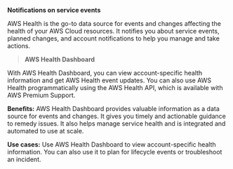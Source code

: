 
**Notifications on service events**

AWS Health is the go-to data source for events and changes affecting the health of your AWS Cloud resources. It notifies you about service events, planned changes, and account notifications to help you manage and take actions.

> **AWS Health Dashboard**

With AWS Health Dashboard, you can view account-specific health information and get AWS Health event updates. You can also use AWS Health programmatically using the AWS Health API, which is available with AWS Premium Support.

**Benefits:** AWS Health Dashboard provides valuable information as a data source for events and changes. It gives you timely and actionable guidance to remedy issues. It also helps manage service health and is integrated and automated to use at scale.

**Use cases:** Use AWS Health Dashboard to view account-specific health information. You can also use it to plan for lifecycle events or troubleshoot an incident.